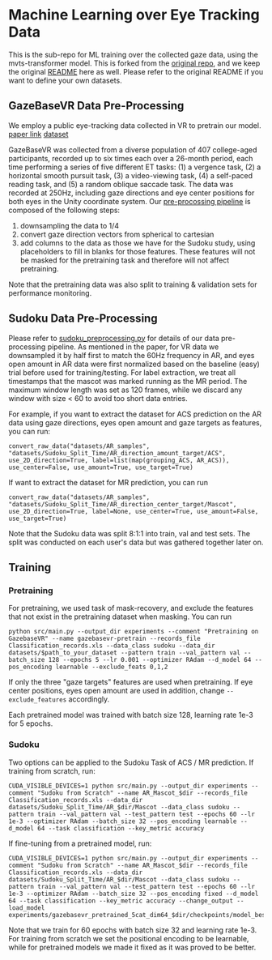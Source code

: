 # Machine Learning over Eye Tracking Data

This is the sub-repo for ML training over the collected gaze data, using the mvts-transformer model. This is forked from the [original repo](https://github.com/gzerveas/mvts_transformer), and we keep the original [README](../mvts_transformer/README_mvts.md) here as well. Please refer to the original README if you want to define your own datasets. 

## GazeBaseVR Data Pre-Processing
We employ a public eye-tracking data collected in VR to pretrain our model. 
[paper link](https://www.nature.com/articles/s41597-023-02075-5)    [dataset](https://figshare.com/articles/dataset/GazeBaseVR_Data_Repository/21308391)


GazeBaseVR was collected from a diverse population of 407 college-aged participants, recorded up to six times each over a 26-month period, each time performing a series of five different ET tasks: (1) a vergence task, (2) a horizontal smooth pursuit task, (3) a video-viewing task, (4) a self-paced reading task, and (5) a random oblique saccade task. The data was recorded at 250Hz, including gaze directions and eye center positions for both eyes in the Unity coordinate system. Our [pre-procossing pipeline](src/datasets/gazebasevr_preprocessing.py) is composed of the following steps:
1. downsampling the data to 1/4 
2. convert gaze direction vectors from spherical to cartesian
3. add columns to the data as those we have for the Sudoku study, using placeholders to fill in blanks for those features. These features will not be masked for the pretraining task and therefore will not affect pretraining.

Note that the pretraining data was also split to training & validation sets for performance monitoring. 


## Sudoku Data Pre-Processing
Please refer to [sudoku_preprocessing.py](src/datasets/gazebasevr_preprocessing.py) for details of our data pre-processing pipeline. As mentioned in the paper, for VR data we downsampled it by half first to match the 60Hz frequency in AR, and eyes open amount in AR data were first normalized based on the baseline (easy) trial before used for training/testing. For label extraction, we treat all timestamps that the mascot was marked running as the MR period. The maximum window length was set as 120 frames, while we discard any window with size < 60 to avoid too short data entries. 

For example, if you want to extract the dataset for ACS prediction on the AR data using gaze directions, eyes open amount and gaze targets as features, you can run:
```
convert_raw_data("datasets/AR_samples", "datasets/Sudoku_Split_Time/AR_direction_amount_target/ACS", use_2D_direction=True, label=list(map(grouping_ACS, AR_ACS)), use_center=False, use_amount=True, use_target=True)
```
If want to extract the dataset for MR prediction, you can run
```
convert_raw_data("datasets/AR_samples", "datasets/Sudoku_Split_Time/AR_direction_center_target/Mascot", use_2D_direction=True, label=None, use_center=True, use_amount=False, use_target=True)
```

Note that the Sudoku data was split 8:1:1 into train, val and test sets. The split was conducted on each user's data but was gathered together later on. 

## Training
### Pretraining
For pretraining, we used task of mask-recovery, and exclude the features that not exist in the pretraining dataset when masking. You can run
```
python src/main.py --output_dir experiments --comment "Pretraining on GazebaseVR" --name gazebasevr-pretrain --records_file Classification_records.xls --data_class sudoku --data_dir datasets/$path_to_your_dataset --pattern train --val_pattern val --batch_size 128 --epochs 5 --lr 0.001 --optimizer RAdam --d_model 64 --pos_encoding learnable --exclude_feats 0,1,2
```
If only the three "gaze targets" features are used when pretraining. If eye center positions, eyes open amount are used in addition, change `--exclude_features` accordingly.

Each pretrained model was trained with batch size 128, learning rate 1e-3 for 5 epochs. 


### Sudoku
Two options can be applied to the Sudoku Task of ACS / MR prediction. If training from scratch, run:
```
CUDA_VISIBLE_DEVICES=1 python src/main.py --output_dir experiments --comment "Sudoku from Scratch" --name AR_Mascot_$dir --records_file Classification_records.xls --data_dir datasets/Sudoku_Split_Time/AR_$dir/Mascot --data_class sudoku --pattern train --val_pattern val --test_pattern test --epochs 60 --lr 1e-3 --optimizer RAdam --batch_size 32 --pos_encoding learnable --d_model 64 --task classification --key_metric accuracy 
```

If fine-tuning from a pretrained model, run:
```
CUDA_VISIBLE_DEVICES=1 python src/main.py --output_dir experiments --comment "Sudoku from Scratch" --name AR_Mascot_$dir --records_file Classification_records.xls --data_dir datasets/Sudoku_Split_Time/AR_$dir/Mascot --data_class sudoku --pattern train --val_pattern val --test_pattern test --epochs 60 --lr 1e-3 --optimizer RAdam --batch_size 32 --pos_encoding fixed --d_model 64 --task classification --key_metric accuracy --change_output --load_model experiments/gazebasevr_pretrained_5cat_dim64_$dir/checkpoints/model_best.pth
```

Note that we train for 60 epochs with batch size 32 and learning rate 1e-3. For training from scratch we set the positional encoding to be learnable, while for pretrained models we made it fixed as it was proved to be better. 
